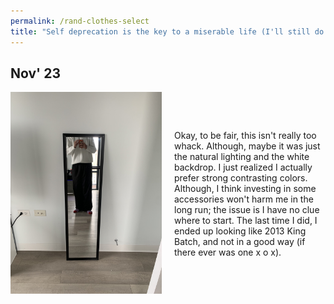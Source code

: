 ```yaml
---
permalink: /rand-clothes-select
title: "Self deprecation is the key to a miserable life (I'll still do it ^_^)"
---
```


## Nov' 23

<div style="display: flex; align-items: center; justify-content: space-between; margin-bottom: 40px;">

  <!-- Left side: Image -->
  <div style="flex: 1; margin-right: 20px;">
    <img src="./assets/Nov&apos;23.jpg" alt="Outfit 1 Image" style="max-width: 100%;">
  </div>

  <!-- Right side: Text -->
  <div style="flex: 1; font: mono;" >
    Okay, to be fair, this isn't really too whack. Although, maybe it was just the natural lighting and the white backdrop. I just realized I actually prefer strong contrasting colors. Although, I think investing in some accessories won't harm me in the long run; the issue is I have no clue where to start. The last time I did, I ended up looking like 2013 King Batch, and not in a good way (if there ever was one x o x).
  </div>

</div>
